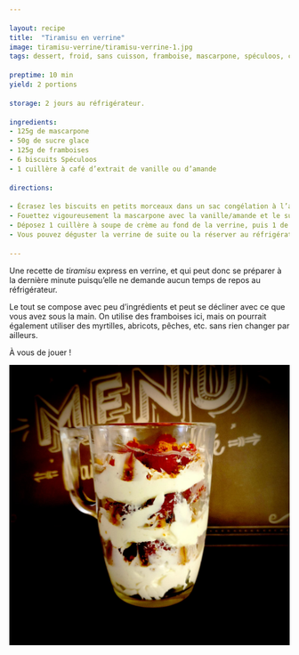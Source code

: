 ```yaml
---

layout: recipe
title:  "Tiramisu en verrine"
image: tiramisu-verrine/tiramisu-verrine-1.jpg
tags: dessert, froid, sans cuisson, framboise, mascarpone, spéculoos, crémeux, express, rapide

preptime: 10 min
yield: 2 portions

storage: 2 jours au réfrigérateur.

ingredients:
- 125g de mascarpone
- 50g de sucre glace
- 125g de framboises 
- 6 biscuits Spéculoos
- 1 cuillère à café d’extrait de vanille ou d’amande

directions:

- Écrasez les biscuits en petits morceaux dans un sac congélation à l’aide d'un rouleau à pâtisserie ou d’un verre/bol puis réservez.
- Fouettez vigoureusement la mascarpone avec la vanille/amande et le sucre glace pendant 3–4 minutes ou jusqu’à obtenir une crème bien lisse. 
- Déposez 1 cuillère à soupe de crème au fond de la verrine, puis 1 de biscuits émiettés, puis ajoutez quelques framboises par dessus. Répétez l’opération jusqu’à épuisement de la crème. 
- Vous pouvez déguster la verrine de suite ou la réserver au réfrigérateur. 

---
```


Une recette de <i lang="en">tiramisu</i> express en verrine, et qui peut donc se préparer à la dernière minute puisqu’elle ne demande aucun temps de repos au réfrigérateur.

Le tout se compose avec peu d’ingrédients et peut se décliner avec ce que vous avez sous la main. On utilise des framboises ici, mais on pourrait également utiliser des myrtilles, abricots, pêches, etc. sans rien changer par ailleurs.

À vous de jouer&nbsp;!

![On voit bien toutes les couches, et le biscuit Speculoos apporte un croquant que le biscuit à la cuillère n’apportera pas.](../images/tiramisu-verrine/tiramisu-verrine-2.jpg)